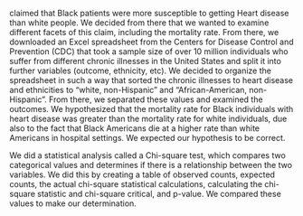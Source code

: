 claimed that Black patients were more susceptible to getting Heart disease than white people. We decided from there that we wanted to examine different facets of this claim, including the mortality rate. From there, we downloaded an Excel spreadsheet from the Centers for Disease Control and Prevention (CDC) that took a sample size of over 10 million individuals who suffer from different chronic illnesses in the United States and split it into further variables (outcome, ethnicity, etc). We decided to organize the spreadsheet in such a way that sorted the chronic illnesses to heart disease and ethnicities to “white, non-Hispanic” and “African-American, non-Hispanic”. From there, we separated these values and examined the outcomes. We hypothesized that the mortality rate for Black individuals with heart disease was greater than the mortality rate for white individuals, due also to the fact that Black Americans die at a higher rate than white Americans in hospital settings. We expected our hypothesis to be correct.

We did a statistical analysis called a Chi-square test, which compares two categorical values and determines if there is a relationship between the two variables. We did this by creating a table of observed counts, expected counts, the actual chi-square statistical calculations, calculating the chi-square statistic and chi-square critical, and p-value. We compared these values to make our determination.
